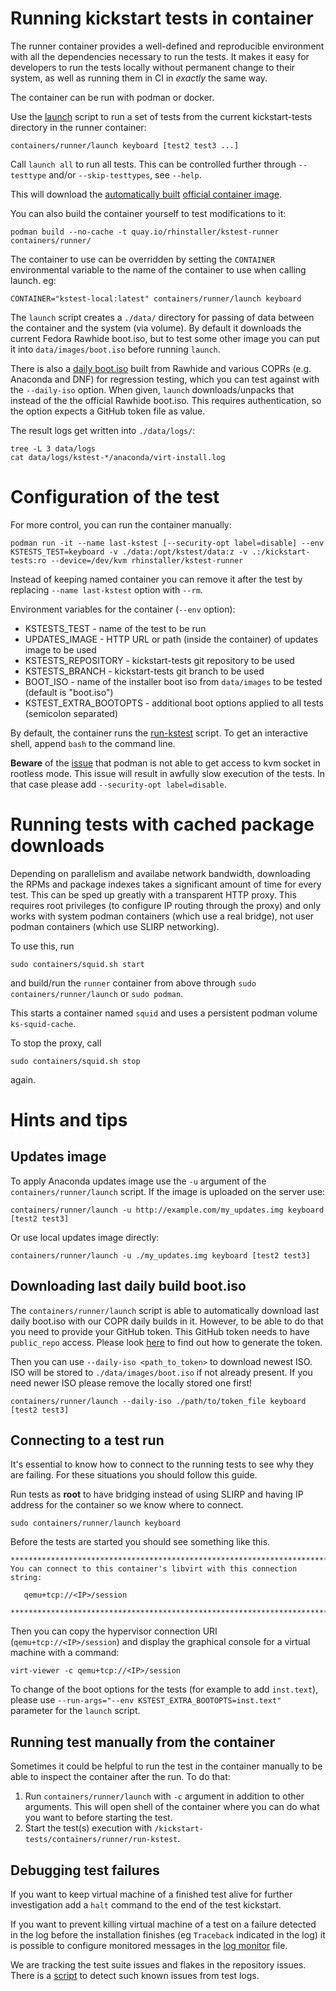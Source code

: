# Running kickstart tests in container

The runner container provides a well-defined and reproducible environment with
all the dependencies necessary to run the tests. It makes it easy for developers
to run the tests locally without permanent change to their system, as well as
running them in CI in _exactly_ the same way.

The container can be run with podman or docker.

Use the [launch](./launch) script to run a set of tests from the current
kickstart-tests directory in the runner container:

    containers/runner/launch keyboard [test2 test3 ...]

Call `launch all` to run all tests. This can be controlled further through `--testtype` and/or `--skip-testtypes`, see `--help`.

This will download the [automatically built](.github/workflows/container-autoupdate.yml) [official container image](https://quay.io/repository/rhinstaller/kstest-runner).

You can also build the container yourself to test modifications to it:

    podman build --no-cache -t quay.io/rhinstaller/kstest-runner containers/runner/

The container to use can be overridden by setting the `CONTAINER` environmental
variable to the name of the container to use when calling launch. eg:

    CONTAINER="kstest-local:latest" containers/runner/launch keyboard

The `launch` script creates a `./data/` directory for passing of data between
the container and the system (via volume).  By default it downloads the current
Fedora Rawhide boot.iso, but to test some other image you can put it into
`data/images/boot.iso` before running `launch`.

There is also a [daily boot.iso](.github/workflows/daily-boot-iso.yml) built
from Rawhide and various COPRs (e.g. Anaconda and DNF) for regression testing,
which you can test against with the `--daily-iso` option. When given, `launch`
downloads/unpacks that instead of the the official Rawhide boot.iso. This
requires authentication, so the option expects a GitHub token file as value.

The result logs get written into `./data/logs/`:

    tree -L 3 data/logs
    cat data/logs/kstest-*/anaconda/virt-install.log

# Configuration of the test

For more control, you can run the container manually:

    podman run -it --name last-kstest [--security-opt label=disable] --env KSTESTS_TEST=keyboard -v ./data:/opt/kstest/data:z -v .:/kickstart-tests:ro --device=/dev/kvm rhinstaller/kstest-runner

Instead of keeping named container you can remove it after the test by replacing `--name last-kstest` option with `--rm`.

Environment variables for the container (`--env` option):
* KSTESTS_TEST - name of the test to be run
* UPDATES_IMAGE - HTTP URL or path (inside the container) of updates image to be used
* KSTESTS_REPOSITORY - kickstart-tests git repository to be used
* KSTESTS_BRANCH - kickstart-tests git branch to be used
* BOOT_ISO - name of the installer boot iso from `data/images` to be tested (default is "boot.iso")
* KSTEST_EXTRA_BOOTOPTS - additional boot options applied to all tests (semicolon separated)

By default, the container runs the [run-kstest](./run-kstest) script. To get an
interactive shell, append `bash` to the command line.

**Beware** of the [issue](https://bugzilla.redhat.com/show_bug.cgi?id=1901462#c12) that podman
is not able to get access to kvm socket in rootless mode. This issue will result in awfully
slow execution of the tests. In that case please add `--security-opt label=disable`.

# Running tests with cached package downloads

Depending on parallelism and availabe network bandwidth, downloading the RPMs
and package indexes takes a significant amount of time for every test. This can
be sped up greatly with a transparent HTTP proxy. This requires root privileges
(to configure IP routing through the proxy) and only works with system podman
containers (which use a real bridge), not user podman containers (which use
SLIRP networking).

To use this, run

    sudo containers/squid.sh start

and build/run the `runner` container from above through `sudo containers/runner/launch` or `sudo podman`.

This starts a container named `squid` and uses a persistent podman volume
`ks-squid-cache`.

To stop the proxy, call

    sudo containers/squid.sh stop

again.

# Hints and tips

## Updates image

To apply Anaconda updates image use the `-u` argument of the `containers/runner/launch`
script. If the image is uploaded on the server use:

    containers/runner/launch -u http://example.com/my_updates.img keyboard [test2 test3]

Or use local updates image directly:

    containers/runner/launch -u ./my_updates.img keyboard [test2 test3]

## Downloading last daily build boot.iso

The `containers/runner/launch` script is able to automatically download last daily boot.iso with
our COPR daily builds in it. However, to be able to do that you need to provide your GitHub token.
This GitHub token needs to have `public_repo` access. Please look
[here](https://docs.github.com/en/free-pro-team@latest/github/authenticating-to-github/creating-a-personal-access-token)
to find out how to generate the token.

Then you can use `--daily-iso <path_to_token>` to download newest ISO. ISO will be stored to
`./data/images/boot.iso` if not already present. If you need newer ISO please remove the locally
stored one first!

    containers/runner/launch --daily-iso ./path/to/token_file keyboard [test2 test3]

## Connecting to a test run

It's essential to know how to connect to the running tests to see why they are failing. For these
situations you should follow this guide.

Run tests as **root** to have bridging instead of using SLIRP and having IP address for the
container so we know where to connect.

    sudo containers/runner/launch keyboard


Before the tests are started you should see something like this.

    ************************************************************************
    You can connect to this container's libvirt with this connection string:
   
       qemu+tcp://<IP>/session
   
    ************************************************************************

Then you can copy the hypervisor connection URI (`qemu+tcp://<IP>/session`) and display
the graphical console for a virtual machine with a command:

    virt-viewer -c qemu+tcp://<IP>/session

To change of the boot options for the tests (for example to add `inst.text`), please use
`--run-args="--env KSTEST_EXTRA_BOOTOPTS=inst.text"` parameter for the `launch` script.

## Running test manually from the container

Sometimes it could be helpful to run the test in the container manually to be able to inspect the
container after the run. To do that:

1. Run `containers/runner/launch` with `-c` argument in addition to other arguments. This will
open shell of the container where you can do what you want to before starting the test. 
2. Start the test(s) execution with `/kickstart-tests/containers/runner/run-kstest`.

## Debugging test failures

If you want to keep virtual machine of a finished test alive for further investigation add a `halt` command to the end of the test kickstart.

If you want to prevent killing virtual machine of a test on a failure detected in the log before the installation finishes (eg `Traceback` indicated in the log) it is possible to configure monitored messages in the [log monitor](/scripts/launcher/lib/log_monitor/log_handler.py) file.

We are tracking the test suite issues and flakes in the repository issues. There is a [script](/scripts/classify-failures) to detect such known issues from test logs.

